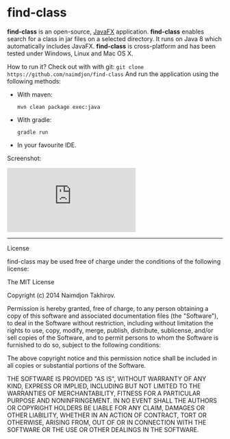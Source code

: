 find-class
==========

**find-class** is an open-source, [JavaFX](http://www.oracle.com/technetwork/java/javase/overview/javafx-overview-2158620.html) application. 
**find-class** enables search for a class in jar files on a selected directory. It runs on Java 8 which automatically includes JavaFX.
**find-class** is cross-platform and has been tested under Windows, Linux and Mac OS X.

How to run it? Check out with with git: `git clone https://github.com/naimdjon/find-class` 
And run the application using the following methods:

* With maven:

    `mvn clean package exec:java`

* With gradle:

    `gradle run`
   
* In your favourite IDE.

Screenshot:

![Screenshot of find-class](http://imagebin.org/index.php?mode=image&id=311405)

---

License

find-class may be used free of charge under the conditions of the following license:

The MIT License

Copyright (c) 2014 Naimdjon Takhirov.

Permission is hereby granted, free of charge, to any person obtaining a copy of this software and associated documentation files (the "Software"), to deal in the Software without restriction, including without limitation the rights to use, copy, modify, merge, publish, distribute, sublicense, and/or sell copies of the Software, and to permit persons to whom the Software is furnished to do so, subject to the following conditions:

The above copyright notice and this permission notice shall be included in all copies or substantial portions of the Software.

THE SOFTWARE IS PROVIDED "AS IS", WITHOUT WARRANTY OF ANY KIND, EXPRESS OR IMPLIED, INCLUDING BUT NOT LIMITED TO THE WARRANTIES OF MERCHANTABILITY, FITNESS FOR A PARTICULAR PURPOSE AND NONINFRINGEMENT. IN NO EVENT SHALL THE AUTHORS OR COPYRIGHT HOLDERS BE LIABLE FOR ANY CLAIM, DAMAGES OR OTHER LIABILITY, WHETHER IN AN ACTION OF CONTRACT, TORT OR OTHERWISE, ARISING FROM, OUT OF OR IN CONNECTION WITH THE SOFTWARE OR THE USE OR OTHER DEALINGS IN THE SOFTWARE.
